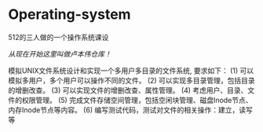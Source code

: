 # Operating-system
512的三人做的一个操作系统课设

_从现在开始这里叫做卢本伟仓库！_

模拟UNIX文件系统设计和实现一个多用户多目录的文件系统, 要求如下：
(1)	可以模拟多用户，多个用户可以操作不同的文件。
(2)	可以实现多目录管理，包括目录的增删改查。
(3)	可以实现文件的增删改查、属性管理。
(4)	考虑用户、目录、文件的权限管理。
(5)	完成文件存储空间管理，包括空闲块管理、磁盘Inode节点、内存Inode节点等内容。
(6)	编写测试代码，测试对文件的相关操作：建立，读写等
